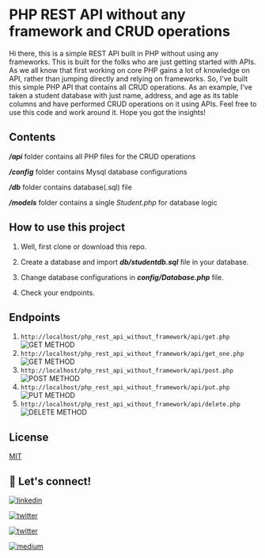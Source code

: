   

# PHP REST API without any framework and CRUD operations

  

  

Hi there, this is a simple REST API built in PHP without using any frameworks. This is built for the folks who are just getting started with APIs. As we all know that first working on core PHP gains a lot of knowledge on API, rather than jumping directly and relying on frameworks. So, I've built this simple PHP API that contains all CRUD operations. As an example, I've taken a student database with just name, address, and age as its table columns and have performed CRUD operations on it using APIs. Feel free to use this code and work around it. Hope you got the insights!

  

## Contents

  

***/api*** folder contains all PHP files for the CRUD operations

***/config*** folder contains Mysql database configurations

***/db*** folder contains database(.sql) file

***/models*** folder contains a single *Student.php* for database logic

  

## How to use this project

  

1. Well, first clone or download this repo.

2. Create a database and import ***db/studentdb.sql*** file in your database.

3. Change database configurations in ***config/Database.php*** file.

4. Check your endpoints.

  

## Endpoints

  

1.  `http://localhost/php_rest_api_without_framework/api/get.php`
![GET METHOD](https://images2.imgbox.com/6d/6f/aomASYok_o.jpg)
2.  `http://localhost/php_rest_api_without_framework/api/get_one.php`
![GET METHOD](https://images2.imgbox.com/08/d1/vAME2bJ3_o.jpg)
3.  `http://localhost/php_rest_api_without_framework/api/post.php`
![POST METHOD](https://thumbs2.imgbox.com/52/04/yD6d2GYK_t.jpg)
4.  `http://localhost/php_rest_api_without_framework/api/put.php`
![PUT METHOD](https://images2.imgbox.com/20/a2/Lg4U2hNS_o.jpg)
5.  `http://localhost/php_rest_api_without_framework/api/delete.php`
![DELETE METHOD](https://images2.imgbox.com/c5/89/2s8M7yr0_o.jpg)
## License

  

  

[MIT](https://choosealicense.com/licenses/mit/)

  

  

## 🔗 Let's connect!

  

  

[![linkedin](https://img.shields.io/badge/linkedin-0A66C2?style=for-the-badge&logo=linkedin&logoColor=white&style=plastic)](https://www.linkedin.com/in/hanoak/)

  

  

[![twitter](https://img.shields.io/badge/twitter-1DA1F2?style=for-the-badge&logo=twitter&logoColor=white&style=plastic)](https://twitter.com/_hanoak)

  

  

[![twitter](https://img.shields.io/badge/YouTube-red?style=for-the-badge&logo=youtube&logoColor=white&style=plastic)](https://www.youtube.com/channel/UCgqAS2Phb6DNyGD-8n7Jg-Q/?sub_confirmation=1)

  

  

[![medium](https://img.shields.io/badge/Medium-000?style=for-the-badge&logo=medium&logoColor=white&style=plastic)](https://medium.com/@hanoak)